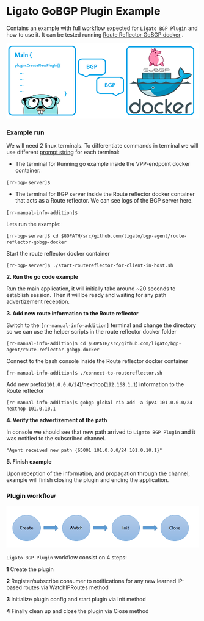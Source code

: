 # Ligato GoBGP Plugin Example

Contains an example with full workflow expected for `Ligato BGP Plugin` and how to use it.
It can be tested running [Route Reflector GoBGP docker](../route-reflector-gobgp-docker) .

![arch](../../docs/imgs/dockerGoBGPExample.png "Ligato BGP Agent Example")

### Example run    

We will need 2 linux terminals. To differentiate commands in terminal we will use different [prompt string](http://www.linuxnix.com/linuxunix-shell-ps1-prompt-explained-in-detail) for each terminal:

* The terminal for Running go example inside the VPP-endpoint docker container. 

`[rr-bgp-server]$` 

* The terminal for BGP server inside the Route reflector docker container that acts as a Route reflector. We can see logs of the BGP server here.

`[rr-manual-info-addition]$` 

Lets run the example:

```
[rr-bgp-server]$ cd $GOPATH/src/github.com/ligato/bgp-agent/route-reflector-gobgp-docker
```
Start the route reflector docker container
```
[rr-bgp-server]$ ./start-routereflector-for-client-in-host.sh
```

<b>2. Run the go code example</b> 

Run the main application, it will initially take around ~20 seconds to establish session. 
Then it will be ready and waiting for any path advertizement reception.

<b>3. Add new route information to the Route reflector</b>

Switch to the ```[rr-manual-info-addition]``` terminal and change the directory so we can use the helper scripts in the route reflector docker folder
```
[rr-manual-info-addition]$ cd $GOPATH/src/github.com/ligato/bgp-agent/route-reflector-gobgp-docker
```
Connect to the bash console inside the Route reflector docker container
```
[rr-manual-info-addition]$ ./connect-to-routereflector.sh
```
Add new prefix(`101.0.0.0/24`)/nexthop(`192.168.1.1`) information to the Route reflector
```
[rr-manual-info-addition]$ gobgp global rib add -a ipv4 101.0.0.0/24 nexthop 101.0.10.1
``` 

<b>4. Verify the advertizement of the path</b>
 
In console we should see that new path arrived to `Ligato BGP Plugin` and it was notified to the subscribed channel.
```
"Agent received new path {65001 101.0.0.0/24 101.0.10.1}"
```

<b>5. Finish example</b>

Upon reception of the information, and propagation through the channel, example will finish closing the plugin and ending the application.

### Plugin workflow    

![arch](../../docs/imgs/pluginworkflow.png "Ligato BGP Plugin workflow")

`Ligato BGP Plugin` workflow consist on 4 steps:

<b>1</b> Create the plugin

<b>2</b> Register/subscribe consumer to notifications for any new learned IP-based routes via WatchIPRoutes method

<b>3</b> Initialize plugin config and start plugin via Init method

<b>4</b> Finally clean up and close the plugin via Close method
